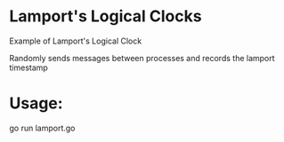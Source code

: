 Lamport's Logical Clocks
========================

Example of Lamport's Logical Clock

Randomly sends messages between processes and records the lamport timestamp

Usage:
======

go run lamport.go
